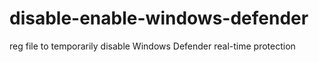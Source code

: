 # disable-enable-windows-defender
reg file to temporarily disable Windows Defender real-time protection
